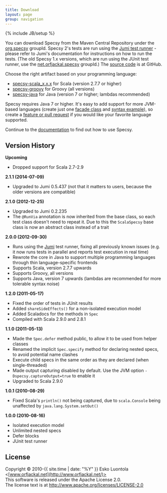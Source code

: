 ```yaml
---
title: Download
layout: page
group: navigation
---
```

{% include JB/setup %}

You can download Specsy from the Maven Central Repository under the [org.specsy](http://search.maven.org/#search%7Cga%7C1%7Cg%3A%22org.specsy%22) groupId. Specsy 2's tests are run using the [Jumi test runner](http://jumi.fi/) - please refer to Jumi's documentation for instructions on how to run the tests. (The old Specsy 1.x versions, which are run using the JUnit test runner, use the [net.orfjackal.specsy](http://search.maven.org/#search%7Cga%7C1%7Cg%3A%22net.orfjackal.specsy%22) groupId.) The [source code](https://github.com/orfjackal/specsy) is at GitHub.

Choose the right artifact based on your programming language:

- [specsy-scala_x.x.x](http://search.maven.org/#search%7Cga%7C1%7Cg%3A%22org.specsy%22%20specsy-scala) for Scala (version 2.7.7 or higher)
- [specsy-groovy](http://search.maven.org/#search%7Cga%7C1%7Cg%3A%22org.specsy%22%20a%3A%22specsy-groovy%22) for Groovy (all versions)
- [specsy-java](http://search.maven.org/#search%7Cga%7C1%7Cg%3A%22org.specsy%22%20a%3A%22specsy-java%22) for Java (version 7 or higher; lambdas recommended)

Specsy requires Java 7 or higher. It's easy to add support for more JVM-based languages (create just one [facade class](https://github.com/orfjackal/specsy/blob/master/specsy-groovy/src/main/java/org/specsy/groovy) and [syntax example](https://github.com/orfjackal/specsy/tree/master/specsy-groovy/src/test/java/org/specsy/groovy)), so create a [feature or pull request](https://github.com/orfjackal/specsy/issues) if you would like your favorite language supported.

Continue to the [documentation](documentation.html) to find out how to use Specsy.


Version History
---------------

**Upcoming**

- Dropped support for Scala 2.7-2.9

**2.1.1 (2014-07-09)**

- Upgraded to Jumi 0.5.437 (not that it matters to users, because the older versions are compatible)

**2.1.0 (2012-12-25)**

- Upgraded to Jumi 0.2.235
- The `@RunVia` annotation is now inherited from the base class, so each test class doesn't need to repeat it. Due to this the `ScalaSpecsy` base class is now an abstract class instead of a trait

**2.0.0 (2012-09-30)**

- Runs using the [Jumi](http://jumi.fi/) test runner, fixing all previously known issues (e.g. it now runs tests in parallel and reports test execution in real time)
- Rewrote the core in Java to support multiple programming languages through thin language-specific frontends
- Supports Scala, version 2.7.7 upwards
- Supports Groovy, all versions
- Supports Java, version 7 upwards (lambdas are recommended for more tolerable syntax noise)

**1.2.0 (2011-05-17)**

- Fixed the order of tests in JUnit results
- Added `shareSideEffects()` for a non-isolated execution model
- Added Scaladocs for the methods in `Spec`
- Compiled with Scala 2.9.0 and 2.8.1

**1.1.0 (2011-05-13)**

- Made the `Spec.defer` method public, to allow it to be used from helper classes
- Renamed the implicit `Spec.specify` method for declaring nested specs, to avoid potential name clashes
- Execute child specs in the same order as they are declared (when single-threaded)
- Made output capturing disabled by default. Use the JVM option `-Dspecsy.captureOutput=true` to enable it
- Upgraded to Scala 2.9.0

**1.0.1 (2010-08-29)**

- Fixed Scala's `println()` not being captured, due to `scala.Console` being unaffected by `java.lang.System.setOut()`

**1.0.0 (2010-08-16)**

- Isolated execution model
- Unlimited nested specs
- Defer blocks
- JUnit test runner


License
-------

Copyright © 2010-{{ site.time | date: "%Y" }} Esko Luontola <[www.orfjackal.net](http://www.orfjackal.net/)>  
This software is released under the Apache License 2.0.  
The license text is at <http://www.apache.org/licenses/LICENSE-2.0>
